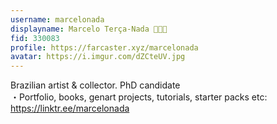 ```yaml
---
username: marcelonada
displayname: Marcelo Terça-Nada 💎🎩✨
fid: 330083
profile: https://farcaster.xyz/marcelonada
avatar: https://i.imgur.com/dZCteUV.jpg
---
```

Brazilian artist & collector. PhD candidate  
・Portfolio, books, genart projects, tutorials, starter packs etc: https://linktr.ee/marcelonada  
